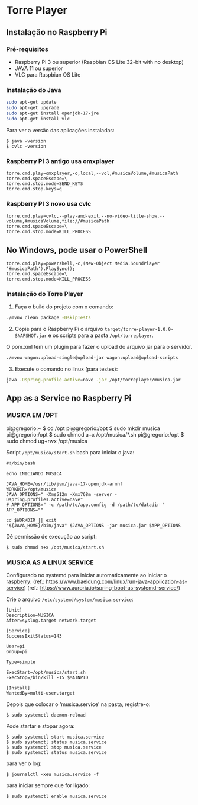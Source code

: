 # Torre Player

## Instalação no Raspberry Pi

### Pré-requisitos

- Raspberry Pi 3 ou superior
  (Raspbian OS Lite 32-bit with no desktop)
- JAVA 11 ou superior
- VLC para Raspbian OS Lite

### Instalação do Java

```bash
sudo apt-get update
sudo apt-get upgrade
sudo apt-get install openjdk-17-jre
sudo apt-get install vlc
```

Para ver a versão das aplicações instaladas:

    $ java -version
    $ cvlc -version



### Raspberry PI 3 antigo usa omxplayer

```properties
torre.cmd.play=omxplayer,-o,local,--vol,#musicaVolume,#musicaPath
torre.cmd.spaceEscape=\ 
torre.cmd.stop.mode=SEND_KEYS
torre.cmd.stop.keys=q
```

### Raspberry PI 3 novo usa cvlc

```properties
torre.cmd.play=cvlc,--play-and-exit,--no-video-title-show,--volume,#musicaVolume,file://#musicaPath
torre.cmd.spaceEscape=\ 
torre.cmd.stop.mode=KILL_PROCESS
```

## No Windows, pode usar o PowerShell

```properties
torre.cmd.play=powershell,-c,(New-Object Media.SoundPlayer '#musicaPath').PlaySync();
torre.cmd.spaceEscape=\ 
torre.cmd.stop.mode=KILL_PROCESS
```

### Instalação do Torre Player

1. Faça o build do projeto com o comando:

```bash 
./mvnw clean package -DskipTests
```

2. Copie para o Raspberry Pi o arquivo `target/torre-player-1.0.0-SNAPSHOT.jar` e os scripts para a pasta `/opt/torreplayer`.

O pom.xml tem um plugin para fazer o upload do arquivo jar para o servidor.

```bash
./mvnw wagon:upload-single@upload-jar wagon:upload@upload-scripts
```

3. Execute o comando no linux (para testes):

```bash
java -Dspring.profile.active=nave -jar /opt/torreplayer/musica.jar
```

## App as a Service no Raspberry Pi

### MUSICA EM /OPT

pi@gregorio:~ $ cd /opt
pi@gregorio:/opt $ sudo mkdir musica
pi@gregorio:/opt $ sudo chmod a+x /opt/musica/*.sh
pi@gregorio:/opt $ sudo chmod ug+rwx /opt/musica

Script `/opt/musica/start.sh` bash para iniciar o java:

``` 
#!/bin/bash

echo INICIANDO MUSICA

JAVA_HOME=/usr/lib/jvm/java-17-openjdk-armhf
WORKDIR=/opt/musica
JAVA_OPTIONS=" -Xms512m -Xmx768m -server -Dspring.profiles.active=nave"
# APP_OPTIONS=" -c /path/to/app.config -d /path/to/datadir "
APP_OPTIONS=""

cd $WORKDIR || exit
"${JAVA_HOME}/bin/java" $JAVA_OPTIONS -jar musica.jar $APP_OPTIONS
```

Dê permissão de execução ao script:
```
$ sudo chmod a+x /opt/musica/start.sh
```

### MUSICA AS A LINUX SERVICE

Configurado no systemd para iniciar automaticamente ao iniciar o raspberry:
(ref.: https://www.baeldung.com/linux/run-java-application-as-service)
(ref.: https://www.auroria.io/spring-boot-as-systemd-service/)

Crie o arquivo `/etc/systemd/system/musica.service`:
```
[Unit]
Description=MUSICA
After=syslog.target network.target

[Service]
SuccessExitStatus=143

User=pi
Group=pi

Type=simple

ExecStart=/opt/musica/start.sh
ExecStop=/bin/kill -15 $MAINPID

[Install]
WantedBy=multi-user.target
```

Depois que colocar o 'musica.service' na pasta, registre-o:

    $ sudo systemctl daemon-reload

Pode startar e stopar agora:

    $ sudo systemctl start musica.service
    $ sudo systemctl status musica.service
    $ sudo systemctl stop musica.service
    $ sudo systemctl status musica.service

para ver o log:

    $ journalctl -xeu musica.service -f


para iniciar sempre que for ligado:

    $ sudo systemctl enable musica.service



